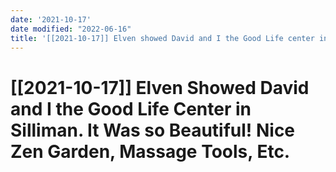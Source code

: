 ```yaml
---
date: '2021-10-17'
date modified: "2022-06-16"
title: '[[2021-10-17]] Elven showed David and I the Good Life center in Silliman. It was so beautiful! Nice Zen garden, massage tools, etc.'
---
```


# [[2021-10-17]] Elven Showed David and I the Good Life Center in Silliman. It Was so Beautiful! Nice Zen Garden, Massage Tools, Etc.

